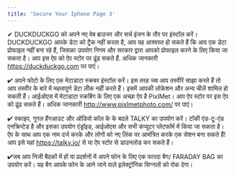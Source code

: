 ```yaml
---
title: 'Secure Your Iphone Page 3'
---
```


✔ DUCKDUCKGO को अपने नए वेब ब्राउजर और सर्च इंजन के तौर पर इंस्टॉल करें। DUCKDUCKGO आपके डेटा को ट्रैक नहीं करता है, आप यह आश्वस्त हो सकते हैं कि आप एक डेटा प्रोफाइल नहीं बना रहे हैं, जिसका उपयोग निगम और सरकार द्वारा आपको प्रोफाइल करने के लिए किया जा सकता है। आप इस ऐप को ऐप स्टोर पर ढूंढ सकते हैं. अधिक जानकारी https://duckduckgo.com पर पाएं।

✔ अपने फोटो के लिए एक मेटाडाटा स्क्रबर इंस्टॉल करें। इस तरह जब आप तस्वीरें साझा करते हैं तो आप तस्वीर के बारे में महत्वपूर्ण डेटा लीक नहीं करते हैं। इसमें आपकी लोकेशन और अन्य चीज़ें शामिल हो सकती हैं। आईओएस में मेटाडाटा स्क्रबिंग के लिए एक अच्छा ऐप है PixlMet। आप ऐप स्टोर पर इस ऐप को ढूंढ सकते हैं। अधिक जानकारी http://www.pixlmetphoto.com/ पर पाएं।

✔ स्काइप, गूगल हैंगआउट और ऑडियो कॉल के के बदले TALKY का उपयोग करें। टॉकी एंड-टू-एंड एनक्रिप्टेड है और इसका उपयोग एंड्रॉइड, आईओएस और सभी कंप्यूटर प्लेटफॉर्म में किया जा सकता है। ऐप के साथ आप एक नाम दर्ज करके और लोगों को नए लिंक पर आमंत्रित करके एक सेशन बना सकते हैं! आप इसे यहां https://talky.io/ से या ऐप स्टोर से डाउनलोड कर सकते हैं।

✔जब आप निजी बैठकों में हों या प्रदर्शनों में अपने फोन के लिए एक फारदा बैग/ FARADAY BAG का उपयोग करें। यह बैग आपके फोन के आने जाने वाले इलेक्ट्रॉनिक सिग्नलों को रोक देगा।


